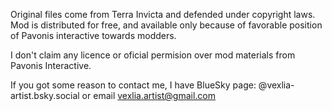Original files come from Terra Invicta and defended under copyright laws. Mod is distributed for free, and available only because of favorable position of Pavonis interactive towards modders.  

I don't claim any licence or oficial permision over mod materials from Pavonis Interactive.

If you got some reason to contact me, I have BlueSky page: @vexlia-artist.bsky.social or email vexlia.artist@gmail.com
